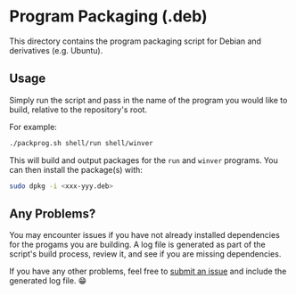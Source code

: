 # Program Packaging (.deb)
This directory contains the program packaging script for Debian and derivatives (e.g. Ubuntu).

## Usage
Simply run the script and pass in the name of the program you would like to build, relative to the repository's root.

For example:
```bash
./packprog.sh shell/run shell/winver
```

This will build and output packages for the `run` and `winver` programs. You can then install the package(s) with:
```bash
sudo dpkg -i <xxx-yyy.deb>
```

## Any Problems?
You may encounter issues if you have not already installed dependencies for the progams you are building. A log file is generated as part of the script's build process, review it, and see if you are missing dependencies.

If you have any other problems, feel free to [submit an issue](https://github.com/rozniak/xfce-winxp-tc/issues) and include the generated log file. 😁
